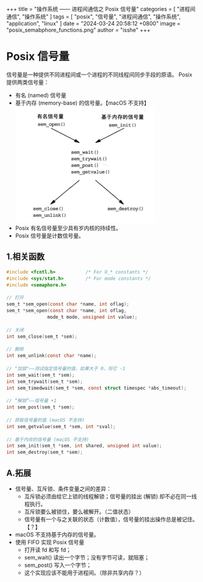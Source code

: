 +++
title = "操作系统 —— 进程间通信之 Posix 信号量"
categories = [ "进程间通信", "操作系统" ]
tags = [ "posix", "信号量", "进程间通信", "操作系统", "application", "linux" ]
date = "2024-03-24 20:58:12 +0800"
image = "posix_semabphore_functions.png"
author = "isshe"
+++


# Posix 信号量
信号量是一种提供不同进程间或一个进程的不同线程间同步手段的原语。
Posix 提供两类信号量：
* 有名 (named) 信号量
* 基于内存 (memory-base) 的信号量。【macOS 不支持】
![Posix 信号量的函数调用](posix_semabphore_functions.png)
* Posix 有名信号量至少具有岁内核的持续性。
* Posix 信号量是计数信号量。

## 1.相关函数
```c
#include <fcntl.h>           /* For O_* constants */
#include <sys/stat.h>        /* For mode constants */
#include <semaphore.h>

// 打开
sem_t *sem_open(const char *name, int oflag);
sem_t *sem_open(const char *name, int oflag,
               mode_t mode, unsigned int value);

// 关闭
int sem_close(sem_t *sem);

// 删除
int sem_unlink(const char *name);

// "加锁"——测试指定信号量的值，如果大于 0，将它 -1
int sem_wait(sem_t *sem);
int sem_trywait(sem_t *sem);
int sem_timedwait(sem_t *sem, const struct timespec *abs_timeout);

// “解锁”——信号量 +1
int sem_post(sem_t *sem);

// 获取信号量的值 (macOS 不支持)
int sem_getvalue(sem_t *sem, int *sval);

// 基于内存的信号量 (macOS 不支持)
int sem_init(sem_t *sem, int shared, unsigned int value);
int sem_destroy(sem_t *sem);
```

## A.拓展
* 信号量、互斥锁、条件变量之间的差异：
    * 互斥锁必须由给它上锁的线程解锁；信号量的挂出 (解锁) 却不必在同一线程执行。
    * 互斥锁要么被锁住，要么被解开。（二值状态）
    * 信号量有一个与之关联的状态（计数值），信号量的挂出操作总是被记住。【？】
* macOS 不支持基于内存的信号量。
* 使用 FIFO 实现 Posix 信号量
    * 打开读 fd 和写 fd；
    * sem_wait() 读出一个字节；没有字节可读，就阻塞；
    * sem_post() 写入一个字节；
    * 这个实现应该不能用于进程间。（除非共享内存？）